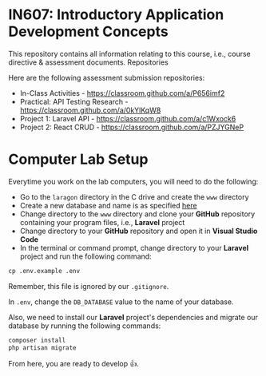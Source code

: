 # IN607: Introductory Application Development Concepts

This repository contains all information relating to this course, i.e., course directive & assessment documents.
Repositories

Here are the following assessment submission repositories:
* In-Class Activities - https://classroom.github.com/a/P656imf2
* Practical: API Testing Research - https://classroom.github.com/a/0kYlKqW8
* Project 1: Laravel API - https://classroom.github.com/a/c1Wxock6
* Project 2: React CRUD - https://classroom.github.com/a/PZJYGNeP

# Computer Lab Setup

Everytime you work on the lab computers, you will need to do the following:
- Go to the `laragon` directory in the C drive and create the `www` directory
- Create a new database and name is as specified [here](https://github.com/otago-polytechnic-bit-courses/IN607-intro-app-dev-concepts/blob/master/lecture-notes/03-laravel-api-1.md#create-a-mysql-database)
- Change directory to the `www` directory and clone your **GitHub** repository containing your program files, i.e., **Laravel** project
- Change directory to your **GitHub** repository and open it in **Visual Studio Code**
- In the terminal or command prompt, change directory to your **Laravel** project and run the following command:

```xml
cp .env.example .env
```

Remember, this file is ignored by our `.gitignore`.

In `.env`, change the `DB_DATABASE` value to the name of your database.

Also, we need to install our **Laravel** project's dependencies and migrate our database by running the following commands:

```xml
composer install
php artisan migrate
```

From here, you are ready to develop :+1:.
